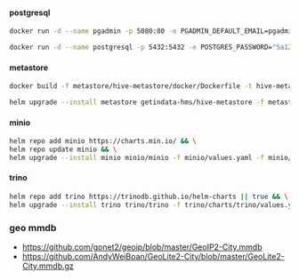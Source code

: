 #### postgresql

```sh
docker run -d --name pgadmin -p 5080:80 -e PGADMIN_DEFAULT_EMAIL=pgadmin@test.com -e PGADMIN_DEFAULT_PASSWORD=Sa12345678 dpage/pgadmin4
```

```sh
docker run -d --name postgresql -p 5432:5432 -e POSTGRES_PASSWORD="Sa12345678"  postgres:15.4
```

#### metastore

```sh
docker build -f metastore/hive-metastore/docker/Dockerfile -t hive-metastore-pgsql:test ./metastore/hive-metastore/docker
```

```sh
helm upgrade --install metastore getindata-hms/hive-metastore -f metastore/hive-metastore/hive-metastore/values.yaml -f metastore/hive-metastore/hive-metastore/dev.yaml --version 0.1.0
```

#### minio

```sh
helm repo add minio https://charts.min.io/ && \
helm repo update minio && \
helm upgrade --install minio minio/minio -f minio/values.yaml -f minio/custom.yaml --version 5.4.0
```

#### trino

```sh
helm repo add trino https://trinodb.github.io/helm-charts || true && \
helm upgrade --install trino trino/trino -f trino/charts/trino/values.yaml -f trino/charts/trino/dev.yaml --version 1.39.0 
```


### geo mmdb
- https://github.com/gonet2/geoip/blob/master/GeoIP2-City.mmdb
- https://github.com/AndyWeiBoan/GeoLite2-City/blob/master/GeoLite2-City.mmdb.gz